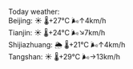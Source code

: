 Today weather:  
Beijing: ☀️   🌡️+27°C 🌬️↑4km/h  
Tianjin: ☀️   🌡️+24°C 🌬️↘7km/h  
Shijiazhuang: 🌦   🌡️+21°C 🌬️↑4km/h  
Tangshan: ☀️   🌡️+29°C 🌬️→13km/h  

